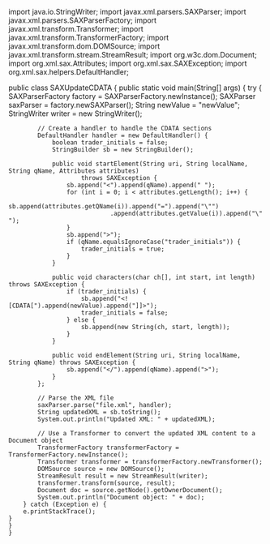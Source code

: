 import java.io.StringWriter;
import javax.xml.parsers.SAXParser;
import javax.xml.parsers.SAXParserFactory;
import javax.xml.transform.Transformer;
import javax.xml.transform.TransformerFactory;
import javax.xml.transform.dom.DOMSource;
import javax.xml.transform.stream.StreamResult;
import org.w3c.dom.Document;
import org.xml.sax.Attributes;
import org.xml.sax.SAXException;
import org.xml.sax.helpers.DefaultHandler;

public class SAXUpdateCDATA {
    public static void main(String[] args) {
        try {
            SAXParserFactory factory = SAXParserFactory.newInstance();
            SAXParser saxParser = factory.newSAXParser();
            String newValue = "newValue";
            StringWriter writer = new StringWriter();

            // Create a handler to handle the CDATA sections
            DefaultHandler handler = new DefaultHandler() {
                boolean trader_initials = false;
                StringBuilder sb = new StringBuilder();

                public void startElement(String uri, String localName, String qName, Attributes attributes)
                        throws SAXException {
                    sb.append("<").append(qName).append(" ");
                    for (int i = 0; i < attributes.getLength(); i++) {
                        sb.append(attributes.getQName(i)).append("=").append("\"")
                                .append(attributes.getValue(i)).append("\" ");
                    }
                    sb.append(">");
                    if (qName.equalsIgnoreCase("trader_initials")) {
                        trader_initials = true;
                    }
                }

                public void characters(char ch[], int start, int length) throws SAXException {
                    if (trader_initials) {
                        sb.append("<![CDATA[").append(newValue).append("]]>");
                        trader_initials = false;
                    } else {
                        sb.append(new String(ch, start, length));
                    }
                }

                public void endElement(String uri, String localName, String qName) throws SAXException {
                    sb.append("</").append(qName).append(">");
                }
            };

            // Parse the XML file
            saxParser.parse("file.xml", handler);
            String updatedXML = sb.toString();
            System.out.println("Updated XML: " + updatedXML);

            // Use a Transformer to convert the updated XML content to a Document object
            TransformerFactory transformerFactory = TransformerFactory.newInstance();
            Transformer transformer = transformerFactory.newTransformer();
            DOMSource source = new DOMSource();
            StreamResult result = new StreamResult(writer);
            transformer.transform(source, result);
            Document doc = source.getNode().getOwnerDocument();
            System.out.println("Document object: " + doc);
        } catch (Exception e) {
        e.printStackTrace();
    }
    }
    }
